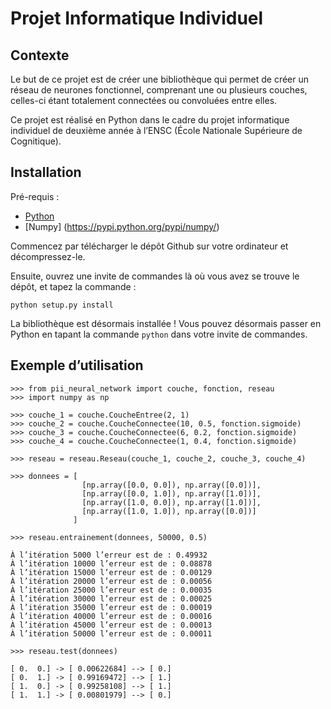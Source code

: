 # Projet Informatique Individuel

## Contexte

Le but de ce projet est de créer une bibliothèque
qui permet de créer un réseau de neurones fonctionnel,
comprenant une ou plusieurs couches, celles-ci étant
totalement connectées ou convoluées entre elles.

Ce projet est réalisé en Python dans le cadre du
projet informatique individuel de deuxième année
à l’ENSC (École Nationale Supérieure de Cognitique).

## Installation

Pré-requis :

- [Python](https://www.python.org/downloads/)
- [Numpy] (https://pypi.python.org/pypi/numpy/)

Commencez par télécharger le dépôt Github
sur votre ordinateur et décompressez-le.

Ensuite, ouvrez une invite de commandes là où vous
avez se trouve le dépôt, et tapez la commande :

```
python setup.py install
```

La bibliothèque est désormais installée ! Vous pouvez
désormais passer en Python en tapant la commande `python`
dans votre invite de commandes.

## Exemple d’utilisation

```
>>> from pii_neural_network import couche, fonction, reseau
>>> import numpy as np

>>> couche_1 = couche.CoucheEntree(2, 1)
>>> couche_2 = couche.CoucheConnectee(10, 0.5, fonction.sigmoide)
>>> couche_3 = couche.CoucheConnectee(6, 0.2, fonction.sigmoide)
>>> couche_4 = couche.CoucheConnectee(1, 0.4, fonction.sigmoide)

>>> reseau = reseau.Reseau(couche_1, couche_2, couche_3, couche_4)

>>> donnees = [
                [np.array([0.0, 0.0]), np.array([0.0])],
                [np.array([0.0, 1.0]), np.array([1.0])],
                [np.array([1.0, 0.0]), np.array([1.0])],
                [np.array([1.0, 1.0]), np.array([0.0])]
              ]

>>> reseau.entrainement(donnees, 50000, 0.5)

À l’itération 5000 l’erreur est de : 0.49932
À l’itération 10000 l’erreur est de : 0.08878
À l’itération 15000 l’erreur est de : 0.00129
À l’itération 20000 l’erreur est de : 0.00056
À l’itération 25000 l’erreur est de : 0.00035
À l’itération 30000 l’erreur est de : 0.00025
À l’itération 35000 l’erreur est de : 0.00019
À l’itération 40000 l’erreur est de : 0.00016
À l’itération 45000 l’erreur est de : 0.00013
À l’itération 50000 l’erreur est de : 0.00011

>>> reseau.test(donnees)

[ 0.  0.] -> [ 0.00622684] --> [ 0.]
[ 0.  1.] -> [ 0.99169472] --> [ 1.]
[ 1.  0.] -> [ 0.99258108] --> [ 1.]
[ 1.  1.] -> [ 0.00801979] --> [ 0.]
```
